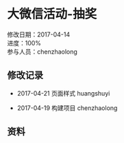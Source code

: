 # 大微信活动-抽奖
修改日期：2017-04-14  
进度：100%  
参与人员：chenzhaolong    

## 修改记录 
- 2017-04-21
页面样式 huangshuyi

- 2017-04-19
构建项目 chenzhaolong


## 资料
